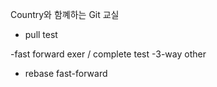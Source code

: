 Country와 함꼐하는 Git 교실

- pull test


-fast forward exer / complete test
-3-way other

- rebase fast-forward
